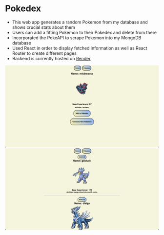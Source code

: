 # Pokedex
- This web app generates a random Pokemon from my database and shows crucial stats about them
- Users can add a fitting Pokemon to their Pokedex and delete from there
- Incorporated the PokeAPI to scrape Pokemon into my MongoDB database
- Used React in order to display fetched information as well as React Router to create different pages
- Backend is currently hosted on [Render](https://render.com/)

![Example](1.png)
![Example](2.png)
